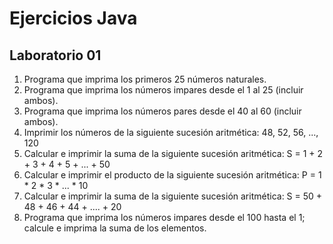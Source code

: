 # Ejercicios Java

## Laboratorio 01

1. Programa que imprima los primeros 25 números naturales.
2. Programa que imprima los números impares desde el 1 al 25 (incluir ambos).
3. Programa que imprima los números pares desde el 40 al 60 (incluir ambos).
4. Imprimir los números de la siguiente sucesión aritmética: 48, 52, 56, ..., 120
5. Calcular e imprimir la suma de la siguiente sucesión aritmética: S = 1 + 2 + 3 + 4 + 5 + ... + 50
6. Calcular e imprimir el producto de la siguiente sucesión aritmética: P = 1 * 2 * 3 * ... * 10
7. Calcular e imprimir la suma de la siguiente sucesión aritmética: S = 50 + 48 + 46 + 44 + .... + 20
8. Programa que imprima los números impares desde el 100 hasta el 1; calcule e imprima la suma de los elementos.


